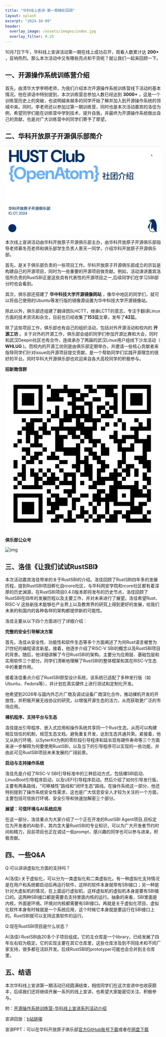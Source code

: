 ```yaml
---
title: "华科线上宣讲-第一期精彩回顾"
layout: splash
excerpt: "2024-10-09"
header:
  overlay_image: /assets/images/index.jpg
  overlay_filter: 0.25
---
```

10月7日下午，华科线上宣讲活动第一期在线上成功召开，观看人数累计达 **200+** ，反响热烈。那么本次活动中又有哪些亮点和干货呢？就让我们一起来回顾一下。

## 一、开源操作系统训练营介绍

首先，由清华大学李明老师，为我们介绍本次开源操作系统训练营线下活动的基本情况。他在讲话中特别提到，本次训练营总参加人数已经达到 **3000+** ，这是一个训练营历史上的突破，也说明越来越多的同学开始了解并加入到开源操作系统的领域中来。同时。李老师还以参加过第一期训练营，同时也是本次活动嘉宾的洛佳为例，希望同学们能在训练营中学到技术，提升自我，并最终为开源操作系统做出自己的贡献，也是对广大训练营中的同学们寄予了厚望。

## 二、华科开放原子开源俱乐部简介

![img](/assets/images/jingtianyi.png)


本次线上宣讲活动由华科开放原子开源俱乐部主办，由华科开放原子开源俱乐部指导老师慕冬亮老师和俱乐部学生负责人景天一同学，介绍华科开放原子开源俱乐部。

首先，是关于俱乐部负责的一些项目工作。华科开放原子开源俱乐部成立的宗旨是构建自己的开源项目，同时为一些重要的开源项目做贡献。例如，活动演讲嘉宾洛佳所负责的RustSBI正是这些具有代表性的开源项目之一,后续同学们在学习SBI部分时也会看到。

其次，俱乐部还搭建了 **华中科技大学开源镜像网站** ，像华中地区的同学们，就可以将自己使用的Ubuntu等发行版的镜像源设置为华中科技大学开源镜像站。

除此以外，俱乐部还组建了翻译团队HCTT，继承LCTT的意志，专注于翻译Linux方面的技术资讯和杂文，目前也已经收集了**153**篇文章，发布了**42**篇。

除了这些项目工作，俱乐部也有自己的组织活动，包括对外开源活动和校内的 **开源工坊** 。关于对外的开源工作，俱乐部会组织同学们参加开源比赛和大会，同时和武汉Deepin社区也有合作，连续承办了两届的武汉Linux用户组线下沙龙活动（ **WHLUG** )。而校内的开源工坊则是由俱乐部定期举办，并邀请一些核心贡献者来指导同学们针对issue向开源项目提交贡献，是一个帮助同学们实践开源理念的很好的平台。同时华科大开源俱乐部也欢迎来自各大高校同学的积极参与。

**招新微信群**

![img](/assets/images/QRcode_recruitment.png)

**俱乐部公众号**

![img](/assets/images/QRcode_oc.jpg)

## 三、洛佳《让我们试试RustSBI》


本次活动嘉宾洛佳带来的关于RustSBI的介绍。洛佳回顾了RustSBI四年多的发展历程，提到RustSBI项目孵化自rcore社区，与华科网安学院和rcore社区都有着深厚的历史渊源，在RustSBI项目0.4.0版本即将发布的历史节点，洛佳回顾了RustSBI在四年的发展历程以及主要工作，并对未来进行了展望。洛佳希望Rust、RISC-V 这些新技术能够在产业界上以及教育界的研究上得到更好的发展，给我们未来的和国内的各种各样的架构都提供新的可能性。

洛佳主要从以下四个方面进行了详细介绍：

**完整的安全引导解决方案**

首先，洛佳从安全性、功能性和软件生态等多个方面阐述了为何Rust语言被誉为21世纪的编程语言新星。接着，他逐步介绍了RISC-V SBI的概念以及RustSBI项目的背景。随后，他详细讲解了今日RustSBI的架构，主要分为应用层、基础包层和实用软件三个部分。同学们清晰地理解了RustSBI的整体框架和其在RISC-V生态中的重要作用。

接着洛佳重点介绍了RustSBI原型设计系统，该系统已适配了多种发行版（如Ubuntu、Fedora等），并计划在真实硬件上进行测试和定制化开发。

他希望到2026年与国内外芯片厂商及调试设备厂商深化合作，推动裸机开发的开放性，并积极开展无线协议的研究，以增强开源生态的活力，从而获取更广泛的市场应用。

**裸机程序、支持平台与生态**

洛佳提出引导程序、嵌入式应用和操作系统共享同一个Rust生态，从而可以构建相互信任的机制，规范生态文档，避免重复开发，达到生态共通共荣。紧接着，他又从执行环境、以SyterKit为例的零阶段引导程序和延长现有硬件寿命等三个方面来进一步解释为何要使用RustSBI，以及当下的引导程序可以实现的一些功能，并由此可见RustSBI项目未来发展的广阔前景。

**启动与支持操作系统**

洛佳先是介绍了RISC-V SBI引导标准中的三种启动方式，包括裸SBI启动、LinuxBoot引导程序启动，以及UEFI引导程序启动。然后介绍了如何引导发行版，主要有两条路线，“可移植性”路线和“闭环生态”路线。在操作系统这一部分，他还特别提到了操作系统安全性需求，这也是广大信息安全人才较为关注的一个方面，主要包括可信执行环境、安全引导和快速加解密三个部分。

**展望：可信环境与AI系统应用**

在这一部分，洛佳重点为大家介绍了一个正在开发的RustSBI Agent项目,目标定位为开发者的AI助手，其内含大量RustSBI的专业知识，可以为广大开发者节约时间和精力，目前项目也正在调试一些prompt，感兴趣的同学也可以参与进来，积极贡献。

## 四、一些Q&A

Q:可以讲讲虚拟化方面的支持吗？

A(洛佳):关于虚拟化，可以分为一类虚拟化和二类虚拟化。有一种虚拟化支持情况是在用户和系统都启动后再运行软件，这样的软件本身就带有SBI接口；另一种是针对大虚拟机的情况，在上面运行虚拟机，这样虚拟机的虚拟机本身是要有SBI接口的。这两种SBI接口都是需要去支持里面内核的运行。抽象的来看，SBI里面是内核，外面是环境。环境对内核都需要有SBI接口。再就是关于虚拟化项目，虚拟化软件本身有时候就是一个系统应用，这个时候它本身就是要运行在SBI接口上的。RustSBI就可以支持这类软件的运行。

Q:现在RustSBI项目是什么状态？

A(洛佳):RustSBI由20多个子项目组成，它的主仓库是一个library，已经发展了四年左右较为稳定。它的实现主要在其它仓库里，这些仓库涉及到不同技术和不同厂家支持，很多都在活跃开发。后续RustSBI的prototyper可能也会合并到主仓库里。

## 五、结语


本次华科线上宣讲第一期活动已经圆满结束，相信同学们在这次宣讲中也收获颇丰，后续我们还将继续开展一系列的线上宣讲，也希望大家能密切关注、积极参与。

附：[开源操作系统训练营-华科线上宣讲系列活动介绍](http://mp.weixin.qq.com/s?__biz=MzkxMzUzMzIxMw==&mid=2247485106&idx=1&sn=b08aaaf18db2ccd0259bd1f5405fae5d&chksm=c17d76c0f60affd6bde397bd28575b1c5c59a5a21f574eb25ad9b1a8d8bc142cd3f76bb70794&scene=21#wechat_redirect)

宣讲回放：[b站链接](https://www.bilibili.com/video/BV1fL2EYBExb/?vd_source=a93d7420d308f2705579601c043b6e91)

宣讲PPT：可以在华科开放原子俱乐部[官方GitHub账号下载](https://github.com/hust-open-atom-club/docs/tree/master)或者在[网盘下载](https://pan.quark.cn/s/7d15a32aee7c)
